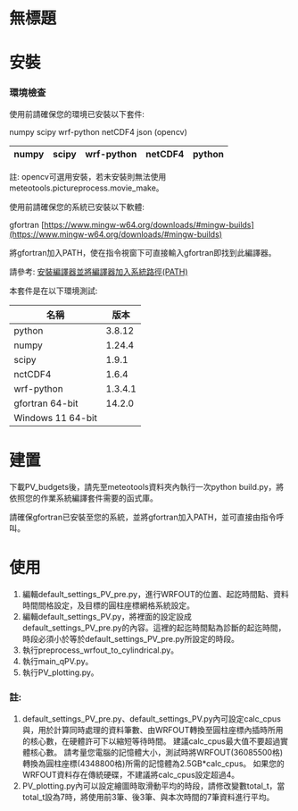 # 無標題

# 安裝

### 環境檢查

使用前請確保您的環境已安裝以下套件:

numpy scipy wrf-python netCDF4 json (opencv)

| numpy | scipy | wrf-python | netCDF4 | python |
| --- | --- | --- | --- | --- |

註: opencv可選用安裝，若未安裝則無法使用meteotools.pictureprocess.movie_make。

使用前請確保您的系統已安裝以下軟體:

gfortran [https://www.mingw-w64.org/downloads/#mingw-builds](https://www.mingw-w64.org/downloads/#mingw-builds)

將gfortran加入PATH，使在指令視窗下可直接輸入gfortran即找到此編譯器。

請參考: [安裝編譯器並將編譯器加入系統路徑(PATH)](https://www.notion.so/PATH-1f16f2851fb18054b4a5c8f0ada1aee1?pvs=21)

本套件是在以下環境測試:

| 名稱 | 版本 |
| --- | --- |
| python | 3.8.12 |
| numpy | 1.24.4 |
| scipy | 1.9.1 |
| nctCDF4 | 1.6.4 |
| wrf-python | 1.3.4.1 |
| gfortran 64-bit | 14.2.0 |
| Windows 11 64-bit |  |

# 建置

下載PV_budgets後，請先至meteotools資料夾內執行一次python build.py，將依照您的作業系統編譯套件需要的函式庫。

請確保gfortran已安裝至您的系統，並將gfortran加入PATH，並可直接由指令呼叫。

# 使用

1. 編輯default_settings_PV_pre.py，進行WRFOUT的位置、起訖時間點、資料時間間格設定，及目標的圓柱座標網格系統設定。
2. 編輯default_settings_PV.py，將裡面的設定設成default_settings_PV_pre.py的內容。這裡的起迄時間點為診斷的起迄時間，時段必須小於等於default_settings_PV_pre.py所設定的時段。
3. 執行preprocess_wrfout_to_cylindrical.py。
4. 執行main_qPV.py。
5. 執行PV_plotting.py。

### 註:

1. default_settings_PV_pre.py、default_settings_PV.py內可設定calc_cpus與，用於計算同時處理的資料筆數、由WRFOUT轉換至圓柱座標內插時所用的核心數，在硬體許可下以縮短等待時間。
建議calc_cpus最大值不要超過實體核心數。
請考量您電腦的記憶體大小，測試時將WRFOUT(36085500格)轉換為圓柱座標(4348800格)所需的記憶體為2.5GB*calc_cpus。
如果您的WRFOUT資料存在傳統硬碟，不建議將calc_cpus設定超過4。
2. PV_plotting.py內可以設定繪圖時取滑動平均的時段，請修改變數total_t，當total_t設為7時，將使用前3筆、後3筆、與本次時間的7筆資料進行平均。